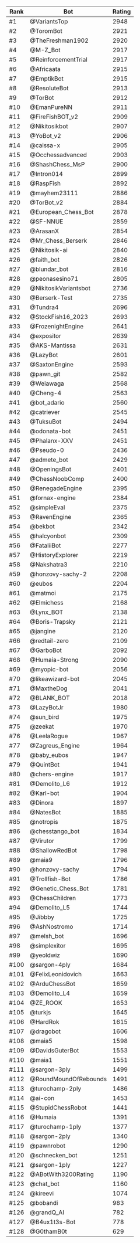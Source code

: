 Rank|Bot|Rating
---|---|---
#1|@VariantsTop|2948
#2|@ToromBot|2921
#3|@TheFreshman1902|2920
#4|@M-Z_Bot|2917
#5|@ReinforcementTrial|2917
#6|@Africaata|2915
#7|@EmptikBot|2915
#8|@ResoluteBot|2913
#9|@TorBot|2912
#10|@EmanPureNN|2911
#11|@FireFishBOT_v2|2909
#12|@Nikitosikbot|2907
#13|@YoBot_v2|2906
#14|@caissa-x|2905
#15|@Occhessadvanced|2903
#16|@ShashChess_MsP|2900
#17|@Intron014|2899
#18|@RaspFish|2892
#19|@mayhem23111|2886
#20|@TorBot_v2|2884
#21|@European_Chess_Bot|2878
#22|@SF-NNUE|2859
#23|@ArasanX|2854
#24|@Mr_Chess_Berserk|2846
#25|@Nikitosik-ai|2840
#26|@faith_bot|2826
#27|@blundar_bot|2816
#28|@peonasesino71|2805
#29|@NikitosikVariantsbot|2736
#30|@Berserk-Test|2735
#31|@Tundra4|2696
#32|@StockFish16_2023|2693
#33|@FrozenightEngine|2641
#34|@expositor|2639
#35|@AKS-Mantissa|2631
#36|@LazyBot|2601
#37|@SaxtonEngine|2593
#38|@pawn_git|2582
#39|@Weiawaga|2568
#40|@Cheng-4|2563
#41|@bot_adario|2560
#42|@catriever|2545
#43|@TuksuBot|2494
#44|@odonata-bot|2451
#45|@Phalanx-XXV|2451
#46|@Pseudo-0|2436
#47|@admete_bot|2429
#48|@OpeningsBot|2401
#49|@ChessNoobComp|2400
#50|@RenegadeEngine|2395
#51|@fornax-engine|2384
#52|@simpleEval|2375
#53|@RavenEngine|2365
#54|@bekbot|2342
#55|@halcyonbot|2309
#56|@FataliiBot|2277
#57|@HistoryExplorer|2219
#58|@Nakshatra3|2210
#59|@honzovy-sachy-2|2208
#60|@eubos|2204
#61|@matmoi|2175
#62|@Elmichess|2168
#63|@Lynx_BOT|2138
#64|@Boris-Trapsky|2121
#65|@jangine|2120
#66|@redtail-zero|2109
#67|@GarboBot|2092
#68|@Humaia-Strong|2090
#69|@myopic-bot|2056
#70|@likeawizard-bot|2045
#71|@MaxtheDog|2041
#72|@BLANK_BOT|2018
#73|@LazyBotJr|1980
#74|@sun_bird|1975
#75|@zeekat|1970
#76|@LeelaRogue|1967
#77|@Zagreus_Engine|1964
#78|@baby_eubos|1947
#79|@QuintBot|1941
#80|@chers-engine|1917
#81|@Demolito_L6|1912
#82|@Karl-bot|1904
#83|@Dinora|1897
#84|@NatesBot|1885
#85|@notropis|1875
#86|@chesstango_bot|1834
#87|@Virutor|1799
#88|@ShallowRedBot|1798
#89|@maia9|1796
#90|@honzovy-sachy|1794
#91|@Trollfish-Bot|1786
#92|@Genetic_Chess_Bot|1781
#93|@ChessChildren|1773
#94|@Demolito_L5|1744
#95|@Jibbby|1725
#96|@AshNostromo|1714
#97|@melsh_bot|1696
#98|@simplexitor|1695
#99|@yeoldwiz|1690
#100|@sargon-4ply|1684
#101|@FelixLeonidovich|1663
#102|@ArduChessBot|1659
#103|@Demolito_L4|1659
#104|@ZE_ROOK|1653
#105|@turkjs|1645
#106|@HardRok|1615
#107|@dragobot|1606
#108|@maia5|1598
#109|@DavidsGuterBot|1553
#110|@maia1|1551
#111|@sargon-3ply|1499
#112|@RoundMoundOfRebounds|1491
#113|@turochamp-2ply|1486
#114|@ai-con|1453
#115|@StupidChessRobot|1441
#116|@Humaia|1391
#117|@turochamp-1ply|1377
#118|@sargon-2ply|1340
#119|@pawnrobot|1290
#120|@schnecken_bot|1251
#121|@sargon-1ply|1227
#122|@ABotWith3200Rating|1190
#123|@chat_bot|1160
#124|@kireevi|1074
#125|@bobandi|983
#126|@grandQ_AI|782
#127|@B4ux1t3s-Bot|778
#128|@G0thamB0t|629
